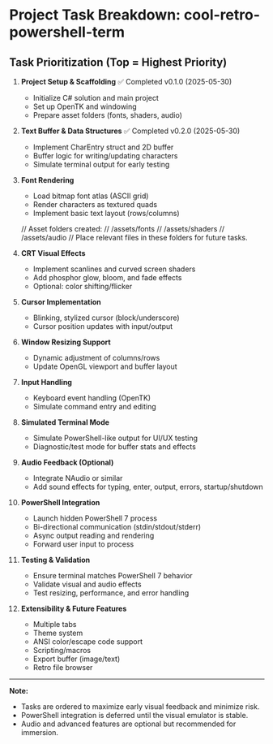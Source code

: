 # Project Task Breakdown: cool-retro-powershell-term

## Task Prioritization (Top = Highest Priority)

1. **Project Setup & Scaffolding** ✅ Completed v0.1.0 (2025-05-30)
   - Initialize C# solution and main project
   - Set up OpenTK and windowing
   - Prepare asset folders (fonts, shaders, audio)

2. **Text Buffer & Data Structures** ✅ Completed v0.2.0 (2025-05-30)
   - Implement CharEntry struct and 2D buffer
   - Buffer logic for writing/updating characters
   - Simulate terminal output for early testing

3. **Font Rendering**
   - Load bitmap font atlas (ASCII grid)
   - Render characters as textured quads
   - Implement basic text layout (rows/columns)

   // Asset folders created:
   //   /assets/fonts
   //   /assets/shaders
   //   /assets/audio
   // Place relevant files in these folders for future tasks.

4. **CRT Visual Effects**
   - Implement scanlines and curved screen shaders
   - Add phosphor glow, bloom, and fade effects
   - Optional: color shifting/flicker

5. **Cursor Implementation**
   - Blinking, stylized cursor (block/underscore)
   - Cursor position updates with input/output

6. **Window Resizing Support**
   - Dynamic adjustment of columns/rows
   - Update OpenGL viewport and buffer layout

7. **Input Handling**
   - Keyboard event handling (OpenTK)
   - Simulate command entry and editing

8. **Simulated Terminal Mode**
   - Simulate PowerShell-like output for UI/UX testing
   - Diagnostic/test mode for buffer stats and effects

9. **Audio Feedback (Optional)**
   - Integrate NAudio or similar
   - Add sound effects for typing, enter, output, errors, startup/shutdown

10. **PowerShell Integration**
    - Launch hidden PowerShell 7 process
    - Bi-directional communication (stdin/stdout/stderr)
    - Async output reading and rendering
    - Forward user input to process

11. **Testing & Validation**
    - Ensure terminal matches PowerShell 7 behavior
    - Validate visual and audio effects
    - Test resizing, performance, and error handling

12. **Extensibility & Future Features**
    - Multiple tabs
    - Theme system
    - ANSI color/escape code support
    - Scripting/macros
    - Export buffer (image/text)
    - Retro file browser

---

**Note:**
- Tasks are ordered to maximize early visual feedback and minimize risk.
- PowerShell integration is deferred until the visual emulator is stable.
- Audio and advanced features are optional but recommended for immersion.
